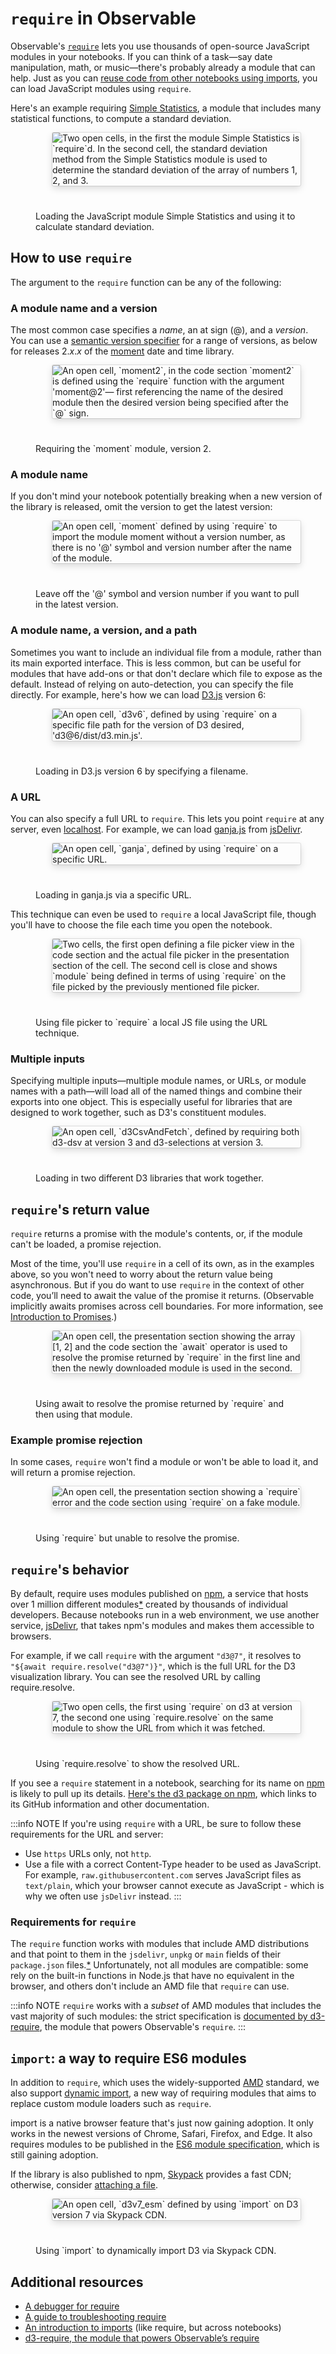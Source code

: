 # `require` in Observable

Observable's [`require`](https://github.com/observablehq/stdlib/blob/master/README.md#require) lets you use thousands of open-source JavaScript modules in your notebooks. If you can think of a task—say date manipulation, math, or music—there's probably already a module that can help. Just as you can [reuse code from other notebooks using imports](https://observablehq.com/@observablehq/introduction-to-imports), you can load JavaScript modules using `require`.

Here's an example requiring [Simple Statistics](https://www.npmjs.com/package/simple-statistics), a module that includes many statistical functions, to compute a standard deviation.

<figure>
  <img
    style="border-radius:2px;box-shadow:0 4px 12px rgba(0,0,0,0.15), 0 0 0 1px rgba(0, 0, 0, 0.1);margin-left:27px;margin-bottom:40px;max-width: ${width}"
    src="/cells/cell-modes/js/js-require/simpStats.png" alt="Two open cells, in the first the module Simple Statistics is `require`d. In the second cell, the standard deviation method from the Simple Statistics module is used to determine the standard deviation of the array of numbers 1, 2, and 3."
  />
  <figcaption>Loading the JavaScript module Simple Statistics and using it to calculate standard deviation.</figcaption>
</figure>

## How to use `require`

The argument to the `require` function can be any of the following:

### A module name and a version

The most common case specifies a _name_, an at sign (@), and a _version_. You can use a [semantic version specifier](https://semver.npmjs.com/) for a range of versions, as below for releases 2.*x*.*x* of the [moment](https://momentjs.com/) date and time library.

<figure>
  <img
    style="border-radius:2px;box-shadow:0 4px 12px rgba(0,0,0,0.15), 0 0 0 1px rgba(0, 0, 0, 0.1);margin-left:27px;margin-bottom:40px;max-width: ${width}"
    src="/cells/cell-modes/js/js-require/requireVersion.png" alt="An open cell, `moment2`, in the code section `moment2` is defined using the `require` function with the argument 'moment@2'— first referencing the name of the desired module then the desired version being specified after the `@` sign."
  />
  <figcaption>Requiring the `moment` module, version 2.</figcaption>
</figure>

### A module name

If you don't mind your notebook potentially breaking when a new version of the library is released, omit the version to get the latest version:

<figure>
  <img
    style="border-radius:2px;box-shadow:0 4px 12px rgba(0,0,0,0.15), 0 0 0 1px rgba(0, 0, 0, 0.1);margin-left:27px;margin-bottom:40px;max-width: ${width}"
    src="/cells/cell-modes/js/js-require/momentNoVersion.png" alt="An open cell, `moment` defined by using `require` to import the module moment without a version number, as there is no '@' symbol and version number after the name of the module."
  />
  <figcaption>Leave off the '@' symbol and version number if you want to pull in the latest version.</figcaption>
</figure>

### A module name, a version, and a path

Sometimes you want to include an individual file from a module, rather than its main exported interface. This is less common, but can be useful for modules that have add-ons or that don't declare which file to expose as the default. Instead of relying on auto-detection, you can specify the file directly. For example, here's how we can load [D3.js](https://d3js.org) version 6:

<figure>
  <img
    style="border-radius:2px;box-shadow:0 4px 12px rgba(0,0,0,0.15), 0 0 0 1px rgba(0, 0, 0, 0.1);margin-left:27px;margin-bottom:40px;max-width: ${width}"
    src="/cells/cell-modes/js/js-require/versionPath.png" alt="An open cell, `d3v6`, defined by using `require` on a specific file path for the version of D3 desired, 'd3@6/dist/d3.min.js'."
  />
  <figcaption>Loading in D3.js version 6 by specifying a filename.</figcaption>
</figure>

### A URL

You can also specify a full URL to `require`. This lets you point `require` at any server, even [localhost](https://en.wikipedia.org/wiki/Localhost). For example, we can load [ganja.js](https://github.com/enkimute/ganja.js) from [jsDelivr](https://www.jsdelivr.com/).

<figure>
  <img
    style="border-radius:2px;box-shadow:0 4px 12px rgba(0,0,0,0.15), 0 0 0 1px rgba(0, 0, 0, 0.1);margin-left:27px;margin-bottom:40px;max-width: ${width}"
    src="/cells/cell-modes/js/js-require/ganjaJs.png" alt="An open cell, `ganja`, defined by using `require` on a specific URL."
  />
  <figcaption>Loading in ganja.js via a specific URL.</figcaption>
</figure>

This technique can even be used to `require` a local JavaScript file, though you'll have to choose the file each time you open the notebook.

<figure>
  <img
    style="border-radius:2px;box-shadow:0 4px 12px rgba(0,0,0,0.15), 0 0 0 1px rgba(0, 0, 0, 0.1);margin-left:27px;margin-bottom:40px;max-width: ${width}"
    src="/cells/cell-modes/js/js-require/chooseFileJs.png" alt="Two cells, the first open defining a file picker view in the code section and the actual file picker in the presentation section of the cell. The second cell is close and shows `module` being defined in terms of using `require` on the file picked by the previously mentioned file picker."
  />
  <figcaption>Using file picker to `require` a local JS file using the URL technique.</figcaption>
</figure>

### Multiple inputs

Specifying multiple inputs—multiple module names, or URLs, or module names with a path—will load all of the named things and combine their exports into one object. This is especially useful for libraries that are designed to work together, such as D3's constituent modules.

<figure>
  <img
    style="border-radius:2px;box-shadow:0 4px 12px rgba(0,0,0,0.15), 0 0 0 1px rgba(0, 0, 0, 0.1);margin-left:27px;margin-bottom:40px;max-width: ${width}"
    src="/cells/cell-modes/js/js-require/multiRequire.png" alt="An open cell, `d3CsvAndFetch`, defined by requiring both d3-dsv at version 3 and d3-selections at version 3."
  />
  <figcaption>Loading in two different D3 libraries that work together.</figcaption>
</figure>

## `require`'s return value

`require` returns a promise with the module's contents, or, if the module can't be loaded, a promise rejection.

Most of the time, you'll use `require` in a cell of its own, as in the examples above, so you won't need to worry about the return value being asynchronous. But if you do want to use `require` in the context of other code, you’ll need to await the value of the promise it returns. (Observable implicitly awaits promises across cell boundaries. For more information, see [Introduction to Promises](https://observablehq.com/@observablehq/introduction-to-promises?collection=@observablehq/javascript-in-observable).)

<figure>
  <img
    style="border-radius:2px;box-shadow:0 4px 12px rgba(0,0,0,0.15), 0 0 0 1px rgba(0, 0, 0, 0.1);margin-left:27px;margin-bottom:40px;max-width: ${width}"
    src="/cells/cell-modes/js/js-require/returnRequire.png" alt="An open cell, the presentation section showing the array [1, 2] and the code section the `await` operator is used to resolve the promise returned by `require` in the first line and then the newly downloaded module is used in the second."
  />
  <figcaption>Using await to resolve the promise returned by `require` and then using that module.</figcaption>
</figure>

### Example promise rejection

In some cases, `require` won't find a module or won't be able to load it, and will return a promise rejection.

<figure>
  <img
    style="border-radius:2px;box-shadow:0 4px 12px rgba(0,0,0,0.15), 0 0 0 1px rgba(0, 0, 0, 0.1);margin-left:27px;margin-bottom:40px;max-width: ${width}"
    src="/cells/cell-modes/js/js-require/requireFail.png" alt="An open cell, the presentation section showing a `require` error and the code section using `require` on a fake module."
  />
  <figcaption>Using `require` but unable to resolve the promise.</figcaption>
</figure>

## `require`'s behavior

By default, require uses modules published on [npm](https://www.npmjs.com/), a service that hosts over 1&nbsp;million different modules<a href='http://www.modulecounts.com/'>*</a> created by thousands of individual developers. Because notebooks run in a web environment, we use another service, [jsDelivr](https://www.jsdelivr.com/), that takes npm's modules and makes them accessible to browsers.

For example, if we call `require` with the argument `"d3@7"`, it resolves to `"${await require.resolve("d3@7")}"`, which is the full URL for the D3 visualization library. You can see the resolved URL by calling require.resolve.

<figure>
  <img
    style="border-radius:2px;box-shadow:0 4px 12px rgba(0,0,0,0.15), 0 0 0 1px rgba(0, 0, 0, 0.1);margin-left:27px;margin-bottom:40px;max-width: ${width}"
    src="/cells/cell-modes/js/js-require/resolveRequire.png" alt="Two open cells, the first using `require` on d3 at version 7, the second one using `require.resolve` on the same module to show the URL from which it was fetched."
  />
  <figcaption>Using `require.resolve` to show the resolved URL.</figcaption>
</figure>

If you see a `require` statement in a notebook, searching for its name on [npm](https://www.npmjs.com/) is likely to pull up its details. [Here's the d3 package on npm](https://www.npmjs.com/package/d3), which links to its GitHub information and other documentation.

:::info NOTE
If you're using `require` with a URL, be sure to follow these requirements for the URL and server:
  - Use `https` URLs only, not `http`.
  - Use a file with a correct Content-Type header to be used as JavaScript. For example, `raw.githubusercontent.com` serves JavaScript files as `text/plain`, which your browser cannot execute as JavaScript - which is why we often use `jsDelivr` instead.
:::

### Requirements for `require`

The `require` function works with modules that include AMD distributions and that point to them in the `jsdelivr`, `unpkg` or `main` fields of their `package.json` files.<a href='#amdNotes'>*</a> Unfortunately, not all modules are compatible: some rely on the built-in functions in Node.js that have no equivalent in the browser, and others don't include an AMD file that `require` can use.

:::info NOTE
`require` works with a _subset_ of AMD modules that includes the vast majority of such modules: the strict specification is [documented by d3-require](https://github.com/d3/d3-require#d3-require), the module that powers Observable's `require`.
:::

## `import`: a way to require ES6 modules

In addition to `require`, which uses the widely-supported [AMD](https://github.com/amdjs/amdjs-api/blob/master/AMD.md) standard, we also support [dynamic import](https://developers.google.com/web/updates/2017/11/dynamic-import), a new way of requiring modules that aims to replace custom module loaders such as `require`.

import is a native browser feature that's just now gaining adoption. It only works in the newest versions of Chrome, Safari, Firefox, and Edge. It also requires modules to be published in the [ES6 module specification](http://exploringjs.com/es6/ch_modules.html), which is still gaining adoption.

If the library is also published to npm, [Skypack](https://www.skypack.dev) provides a fast CDN; otherwise, consider [attaching a file](https://observablehq.com/@observablehq/file-attachments).

<figure>
  <img
    style="border-radius:2px;box-shadow:0 4px 12px rgba(0,0,0,0.15), 0 0 0 1px rgba(0, 0, 0, 0.1);margin-left:27px;margin-bottom:40px;max-width: ${width}"
    src="/cells/cell-modes/js/js-require/importRequire.png" alt="An open cell, `d3v7_esm` defined by using `import` on D3 version 7 via Skypack CDN."
  />
  <figcaption>Using `import` to dynamically import D3 via Skypack CDN.</figcaption>
</figure>

## Additional resources

- [A debugger for require](https://observablehq.com/@observablehq/module-require-debugger?collection=@observablehq/visualizing-debugging-notebooks)
- [A guide to troubleshooting require](https://observablehq.com/@observablehq/how-to-require-stubborn-modules?collection=@observablehq/visualizing-debugging-notebooks)
- [An introduction to imports](https://observablehq.com/@observablehq/import?collection=@observablehq/notebook-fundamentals) (like require, but across notebooks)
- [d3-require, the module that powers Observable’s require](https://github.com/d3/d3-require)
